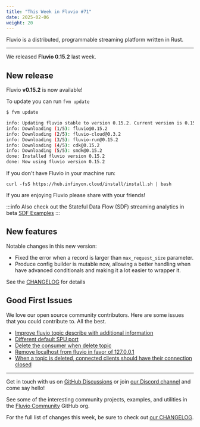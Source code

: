 ```yaml
---
title: "This Week in Fluvio #71"
date: 2025-02-06
weight: 20
---
```

Fluvio is a distributed, programmable streaming platform written in Rust.

---
We released **Fluvio 0.15.2** last week.

## New release
Fluvio **v0.15.2** is now available!

To update you can run `fvm update`

```bash
$ fvm update

info: Updating fluvio stable to version 0.15.2. Current version is 0.15.1.
info: Downloading (1/5): fluvio@0.15.2
info: Downloading (2/5): fluvio-cloud@0.3.2
info: Downloading (3/5): fluvio-run@0.15.2
info: Downloading (4/5): cdk@0.15.2
info: Downloading (5/5): smdk@0.15.2
done: Installed fluvio version 0.15.2
done: Now using fluvio version 0.15.2

```

If you don't have Fluvio in your machine run:

```
curl -fsS https://hub.infinyon.cloud/install/install.sh | bash
```

If you are enjoying Fluvio please share with your friends!

:::info
Also check out the Stateful Data Flow (SDF) streaming analytics in beta [SDF Examples](https://github.com/infinyon/stateful-dataflows-examples)
:::

## New features
Notable changes in this new version:


- Fixed the error when a record is larger than `max_request_size` parameter.
- Produce config builder is mutable now, allowing a better handling when have advanced conditionals and making it a lot easier to wrapper it.

See the [CHANGELOG] for details

## Good First Issues
We love our open source community contributors. Here are some issues that you could contribute to. All the best.

- [Improve fluvio topic describe with additional information]
- [Different default SPU port]
- [Delete the consumer when delete topic]
- [Remove localhost from fluvio in favor of 127.0.0.1]
- [When a topic is deleted, connected clients should have their connection closed]


---

Get in touch with us on [GitHub Discussions] or join [our Discord channel] and come say hello!

See some of the interesting community projects, examples, and utilities in the [Fluvio Community] GitHub org.


For the full list of changes this week, be sure to check out [our CHANGELOG].

[Fluvio open source]: https://github.com/infinyon/fluvio
[our CHANGELOG]: https://github.com/infinyon/fluvio/blob/master/CHANGELOG.md
[our Discord channel]: https://discordapp.com/invite/bBG2dTz
[GitHub Discussions]: https://github.com/infinyon/fluvio/discussions

[this form]: https://infinyon.com/request/ss-early-access/
[CHANGELOG]: https://github.com/infinyon/fluvio/blob/v0.15.2/CHANGELOG.md
[When a topic is deleted, connected clients should have their connection closed]: https://github.com/infinyon/fluvio/issues/3836
[Delete the consumer when delete topic]: https://github.com/infinyon/fluvio/issues/4308
[Remove localhost from fluvio in favor of 127.0.0.1]: https://github.com/infinyon/fluvio/issues/3866
[Improve fluvio topic describe with additional information]: https://github.com/infinyon/fluvio/issues/3968
[Different default SPU port]: https://github.com/infinyon/fluvio/issues/3739
[Fluvio Community]:  https://github.com/fluvio-community
